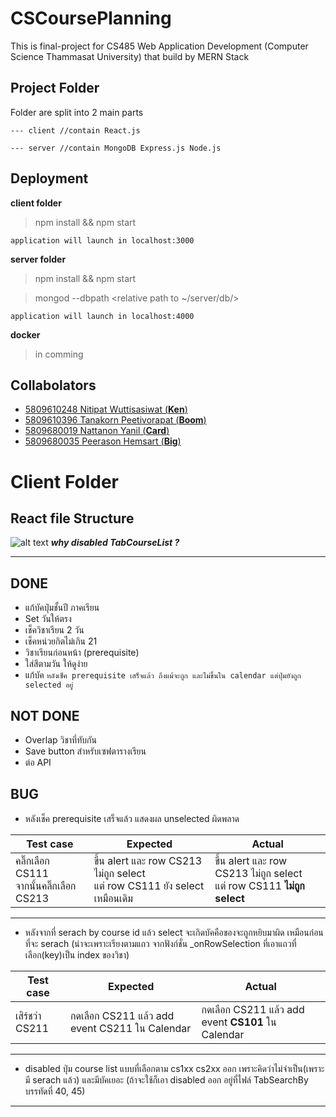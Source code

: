 CSCoursePlanning
=====
This is final-project for CS485 Web Application Development (Computer Science Thammasat University) that build by MERN Stack

Project Folder
-----
Folder are split into 2 main parts

```--- client //contain React.js```

```--- server //contain MongoDB Express.js Node.js```

Deployment
-----
**client folder**
> npm install && npm start

``` application will launch in localhost:3000 ```

**server folder**
> npm install && npm start

> mongod --dbpath <relative path to ~/server/db/>

``` application will launch in localhost:4000 ```

**docker**
> in comming


Collabolators
----
* [5809610248 Nitipat Wuttisasiwat (**Ken**)](https://github.com/kennaruk)
* [5809610396 Tanakorn Peetivorapat (**Boom**)](https://github.com/Tanakornl3oom)
* [5809680019 Nattanon Yanil (**Card**)](https://github.com/eieizahahayo)
* [5809680035 Peerason Hemsart (**Big**)](https://github.com/bique14)
# Client Folder

## React file Structure
![alt text](structure.png "file structure")
***why disabled TabCourseList ?***

---------

## DONE 
- แก้บัคปุ่มชั้นปี ภาคเรียน
- Set วันให้ตรง
- เช็ควิชาเรียน 2 วัน
- เช็คหน่วยกิตไม่เกิน 21
- วิชาเรียนก่อนหน้า (prerequisite)
- ใส่สีตามวัน ให้ดูง่าย
- แก้บัค ```หลังเช็ค prerequisite เสร็จแล้ว ถึงแม้จะถูก และไม่ขึ้นใน calendar แต่ปุ่มยังถูก selected อยู่```

## NOT DONE
- Overlap วิชาที่ทับกัน
- Save button สำหรับเซฟตารางเรียน
- ต่อ API

## BUG
- หลังเช็ค prerequisite เสร็จแล้ว แสดงผล unselected ผิดพลาด

Test case | Expected | Actual
--- | --- | ---
คลิ๊กเลือก CS111<br>จากนั้นคลิ๊กเลือก CS213  | ขึ้น alert และ row CS213 ไม่ถูก select <br> แต่ row CS111 ยัง select เหมือนเดิม | ขึ้น alert และ row CS213 ไม่ถูก select <br> แต่ row CS111 __ไม่ถูก select__

---
- หลังจากที่ serach by course id แล้ว select จะเกิดบัคคือของจะถูกหยิบมาผิด เหมือนก่อนที่จะ serach
(น่าจะเพราะเรียงตามแถว จากฟังก์ชั่น _onRowSelection ที่เอาแถวที่เลือก(key)เป็น index ของวิชา)

Test case | Expected | Actual
--- | --- | ---
เสิร์ชว่า CS211 | กดเลือก CS211 แล้ว add event CS211 ใน Calendar | กดเลือก CS211 แล้ว add event __CS101__ ใน Calendar

---
- disabled ปุ่ม course list แบบที่เลือกตาม cs1xx cs2xx ออก เพราะคิดว่าไม่จำเป็น(เพราะมี serach แล้ว) และมีบัคเยอะ (ถ้าจะใช้ก็เอา disabled ออก อยู่ที่ไฟล์ TabSearchBy บรรทัดที่ 40, 45)

---
